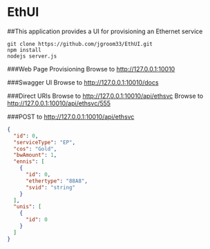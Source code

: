 # EthUI

##This application provides a UI for provisioning an Ethernet service

```shell
git clone https://github.com/jgroom33/EthUI.git
npm install
nodejs server.js
```

###Web Page Provisioning
Browse to http://127.0.0.1:10010

###Swagger UI
Browse to http://127.0.0.1:10010/docs

###Direct URIs
Browse to http://127.0.0.1:10010/api/ethsvc
Browse to http://127.0.0.1:10010/api/ethsvc/555

###POST to
http://127.0.0.1:10010/api/ethsvc
```json
{
  "id": 0,
  "serviceType": "EP",
  "cos": "Gold",
  "bwAmount": 1,
  "ennis": [
    {
      "id": 0,
      "ethertype": "88A8",
      "svid": "string"
    }
  ],
  "unis": [
    {
      "id": 0
    }
  ]
}
```
